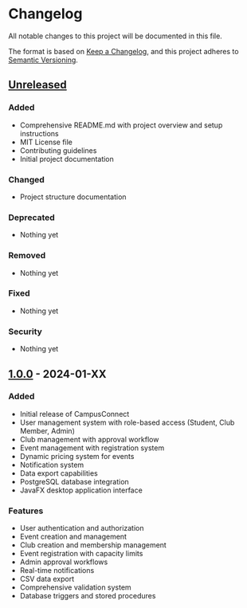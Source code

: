 # Changelog

All notable changes to this project will be documented in this file.

The format is based on [Keep a Changelog](https://keepachangelog.com/en/1.0.0/),
and this project adheres to [Semantic Versioning](https://semver.org/spec/v2.0.0.html).

## [Unreleased]

### Added
- Comprehensive README.md with project overview and setup instructions
- MIT License file
- Contributing guidelines
- Initial project documentation

### Changed
- Project structure documentation

### Deprecated
- Nothing yet

### Removed
- Nothing yet

### Fixed
- Nothing yet

### Security
- Nothing yet

## [1.0.0] - 2024-01-XX

### Added
- Initial release of CampusConnect
- User management system with role-based access (Student, Club Member, Admin)
- Club management with approval workflow
- Event management with registration system
- Dynamic pricing system for events
- Notification system
- Data export capabilities
- PostgreSQL database integration
- JavaFX desktop application interface

### Features
- User authentication and authorization
- Event creation and management
- Club creation and membership management
- Event registration with capacity limits
- Admin approval workflows
- Real-time notifications
- CSV data export
- Comprehensive validation system
- Database triggers and stored procedures

[Unreleased]: https://github.com/Ansh-Patoliya/CampusConnect/compare/v1.0.0...HEAD
[1.0.0]: https://github.com/Ansh-Patoliya/CampusConnect/releases/tag/v1.0.0